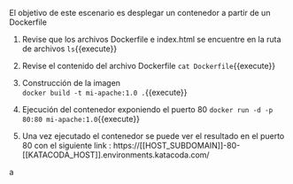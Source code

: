 El objetivo de este escenario es desplegar un contenedor a partir de un Dockerfile 

1. Revise que los archivos Dockerfile e index.html se encuentre en la ruta de archivos
`ls`{{execute}}  

2. Revise el contenido del archivo Dockerfile
`cat Dockerfile`{{execute}}  

3. Construcción  de la imagen  
`docker build -t mi-apache:1.0 .`{{execute}}  

4. Ejecución del contenedor exponiendo el puerto 80
`docker run -d -p 80:80 mi-apache:1.0`{{execute}}  

5. Una vez ejecutado el contenedor se puede ver el resultado en el puerto 80 con el siguiente link : https://[[HOST_SUBDOMAIN]]-80-[[KATACODA_HOST]].environments.katacoda.com/  

a
